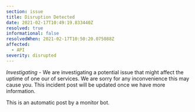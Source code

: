 ```yaml
---
section: issue
title: Disruption Detected
date: 2021-02-17T10:49:19.833440Z
resolved: true
informational: false
resolvedWhen: 2021-02-17T10:50:20.075088Z
affected:
  - API
severity: disrupted
---
```

*Investigating* - We are investigating a potential issue that might affect the uptime of one our of services. We are sorry for any inconvenience this may cause you. This incident post will be updated once we have more information.

This is an automatic post by a monitor bot.
        